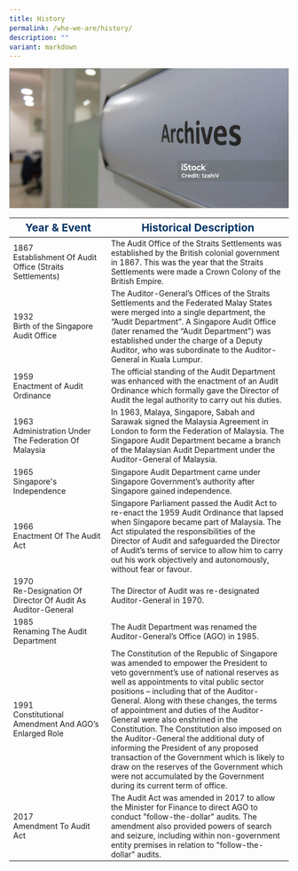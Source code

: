 ```yaml
---
title: History
permalink: /who-we-are/history/
description: ""
variant: markdown
---
```

![](/images/banner_history.png)
<table>
  <thead>
    <tr>
      <th style="font-weight: bold; color: #036; font-size: 1.2rem; width: 35%">Year &amp; Event</th>
      <th style="font-weight: bold; color: #036; font-size: 1.2rem;">Historical Description</th>
    </tr>
  </thead>
  <tbody>
    <tr>
      <td>1867<br>Establishment Of Audit Office (Straits Settlements)</td>
      <td>The Audit Office of the Straits Settlements was established by the British colonial government in 1867. This was the year that the Straits Settlements were made a Crown Colony of the British Empire.</td>
    </tr>
    <tr>
      <td>1932<br>Birth of the Singapore Audit Office</td>
      <td>The Auditor-General’s Offices of the Straits Settlements and the Federated Malay States were merged into a single department, the “Audit Department”. A Singapore Audit Office (later renamed the “Audit Department”) was established under the charge of a Deputy Auditor, who was subordinate to the Auditor-General in Kuala Lumpur.</td>
    </tr>
    <tr>
      <td>1959<br>Enactment of Audit Ordinance</td>
      <td>The official standing of the Audit Department was enhanced with the enactment of an Audit Ordinance which formally gave the Director of Audit the legal authority to carry out his duties.</td>
    </tr>
    <tr>
      <td>1963<br>Administration Under The Federation Of Malaysia</td>
      <td>In 1963, Malaya, Singapore, Sabah and Sarawak signed the Malaysia Agreement in London to form the Federation of Malaysia. The Singapore Audit Department became a branch of the Malaysian Audit Department under the Auditor-General of Malaysia.</td>
    </tr>
    <tr>
      <td>1965<br>Singapore's Independence</td>
      <td>Singapore Audit Department came under Singapore Government’s authority after Singapore gained independence.</td>
    </tr>
    <tr>
      <td>1966<br>Enactment Of The Audit Act</td>
      <td>Singapore Parliament passed the Audit Act to re-enact the 1959 Audit Ordinance that lapsed when Singapore became part of Malaysia. The Act stipulated the responsibilities of the Director of Audit and safeguarded the Director of Audit’s terms of service to allow him to carry out his work objectively and autonomously, without fear or favour.</td>
    </tr>
    <tr>
      <td>1970<br>Re-Designation Of Director Of Audit As Auditor-General</td>
      <td>The Director of Audit was re-designated Auditor-General in 1970.</td>
    </tr>
    <tr>
      <td>1985<br>Renaming The Audit Department</td>
      <td>The Audit Department was renamed the Auditor-General’s Office (AGO) in 1985.</td>
    </tr>
    <tr>
      <td>1991<br>Constitutional Amendment And AGO’s Enlarged Role</td>
      <td>The Constitution of the Republic of Singapore was amended to empower the President to veto government’s use of national reserves as well as appointments to vital public sector positions – including that of the Auditor-General. Along with these changes, the terms of appointment and duties of the Auditor-General were also enshrined in the Constitution. The Constitution also imposed on the Auditor-General the additional duty of informing the President of any proposed transaction of the Government which is likely to draw on the reserves of the Government which were not accumulated by the Government during its current term of office.</td>
    </tr>
    <tr>
      <td>2017<br>Amendment To Audit Act</td>
      <td>The Audit Act was amended in 2017 to allow the Minister for Finance to direct AGO to conduct "follow-the-dollar" audits. The amendment also provided powers of search and seizure, including within non-government entity premises in relation to "follow-the-dollar" audits.</td>
    </tr>
  </tbody>
</table>